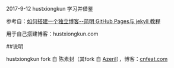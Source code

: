 2017-9-12  hustxiongkun 学习并借鉴

参考自：[如何搭建一个独立博客--简明 GitHub Pages与 jekyll 教程](https://link.zhihu.com/?target=http%3A//www.cnfeat.com/blog/2014/05/10/how-to-build-a-blog/)

用于自己搭建博客：hustxiongkun.com

##说明

hustxiongkun fork 自 陈素封（其fork 自 [Azeril](http://azeril.me/)），博客：[cnfeat.com](cnfeat.com)


